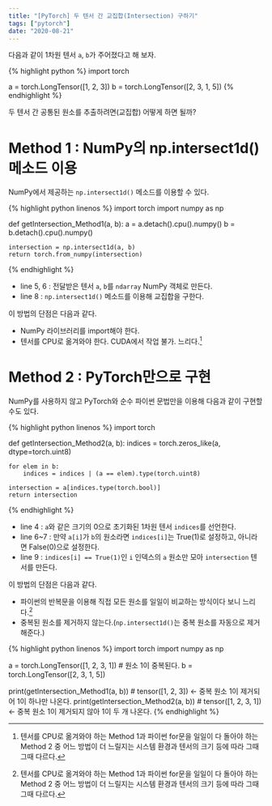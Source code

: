 ```yaml
---
title: "[PyTorch] 두 텐서 간 교집합(Intersection) 구하기"
tags: ["pytorch"]
date: "2020-08-21"
---
```


다음과 같이 1차원 텐서 `a`, `b`가 주어졌다고 해 보자.

{% highlight python %}
import torch

a = torch.LongTensor([1, 2, 3])
b = torch.LongTensor([2, 3, 1, 5])
{% endhighlight %}

두 텐서 간 공통된 원소를 추출하려면(교집합) 어떻게 하면 될까?

# Method 1 : NumPy의 np.intersect1d() 메소드 이용

NumPy에서 제공하는 `np.intersect1d()` 메소드를 이용할 수 있다.

{% highlight python linenos %}
import torch
import numpy as np

def getIntersection_Method1(a, b):
    a = a.detach().cpu().numpy()
    b = b.detach().cpu().numpy()
    
    intersection = np.intersect1d(a, b)
    return torch.from_numpy(intersection)
{% endhighlight %}

- line 5, 6 : 전달받은 텐서 `a`, `b`를 `ndarray` NumPy 객체로 만든다.
- line 8 : `np.intersect1d()` 메소드를 이용해 교집합을 구한다.

이 방법의 단점은 다음과 같다.

- NumPy 라이브러리를 import해야 한다.
- 텐서를 CPU로 옮겨와야 한다. CUDA에서 작업 불가. 느리다.[^1]

# Method 2 : PyTorch만으로 구현

NumPy를 사용하지 않고 PyTorch와 순수 파이썬 문법만을 이용해 다음과 같이 구현할 수도 있다.

{% highlight python linenos %}
import torch

def getIntersection_Method2(a, b):
    indices = torch.zeros_like(a, dtype=torch.uint8)

    for elem in b:
        indices = indices | (a == elem).type(torch.uint8)

    intersection = a[indices.type(torch.bool)]
    return intersection
{% endhighlight %}

- line 4 : `a`와 같은 크기의 0으로 초기화된 1차원 텐서 `indices`를 선언한다.
- line 6~7 : 만약 `a[i]`가 `b`의 원소라면 `indices[i]`는 True(1)로 설정하고, 아니라면 False(0)으로 설정한다.
- line 9 : `indices[i] == True(1)`인 `i` 인덱스의 `a` 원소만 모아 `intersection` 텐서를 만든다.

이 방법의 단점은 다음과 같다.

- 파이썬의 반복문을 이용해 직접 모든 원소를 일일이 비교하는 방식이다 보니 느리다.[^1]
- 중복된 원소를 제거하지 않는다.(`np.intersect1d()`는 중복 원소를 자동으로 제거해준다.)

[^1]: 텐서를 CPU로 옮겨와야 하는 Method 1과 파이썬 for문을 일일이 다 돌아야 하는 Method 2 중 어느 방법이 더 느릴지는 시스템 환경과 텐서의 크기 등에 따라 그때그때 다르다.

{% highlight python linenos %}
import torch
import numpy as np

a = torch.LongTensor([1, 2, 3, 1])  # 원소 1이 중복된다.
b = torch.LongTensor([2, 3, 1, 5])

print(getIntersection_Method1(a, b))  # tensor([1, 2, 3])  <- 중복 원소 1이 제거되어 1이 하나만 나온다.
print(getIntersection_Method2(a, b))  # tensor([1, 2, 3, 1])  <- 중복 원소 1이 제거되지 않아 1이 두 개 나온다.
{% endhighlight %}